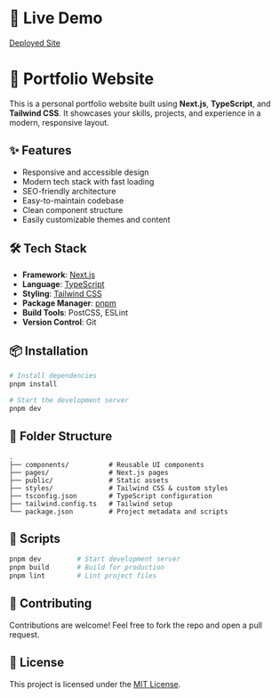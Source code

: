 # 🚀 Live Demo  
[Deployed Site](https://portfolio-azure-zeta-16.vercel.app/)

# 📁 Portfolio Website

This is a personal portfolio website built using **Next.js**, **TypeScript**, and **Tailwind CSS**. It showcases your skills, projects, and experience in a modern, responsive layout.

## ✨ Features

- Responsive and accessible design
- Modern tech stack with fast loading
- SEO-friendly architecture
- Easy-to-maintain codebase
- Clean component structure
- Easily customizable themes and content

## 🛠 Tech Stack

- **Framework**: [Next.js](https://nextjs.org/)
- **Language**: [TypeScript](https://www.typescriptlang.org/)
- **Styling**: [Tailwind CSS](https://tailwindcss.com/)
- **Package Manager**: [pnpm](https://pnpm.io/)
- **Build Tools**: PostCSS, ESLint
- **Version Control**: Git

## 📦 Installation

```bash
# Install dependencies
pnpm install

# Start the development server
pnpm dev
```

## 📁 Folder Structure

```
.
├── components/          # Reusable UI components
├── pages/               # Next.js pages
├── public/              # Static assets
├── styles/              # Tailwind CSS & custom styles
├── tsconfig.json        # TypeScript configuration
├── tailwind.config.ts   # Tailwind setup
└── package.json         # Project metadata and scripts
```

## 🧪 Scripts

```bash
pnpm dev         # Start development server
pnpm build       # Build for production
pnpm lint        # Lint project files
```

## 🙌 Contributing

Contributions are welcome! Feel free to fork the repo and open a pull request.

## 📄 License

This project is licensed under the [MIT License](LICENSE).
